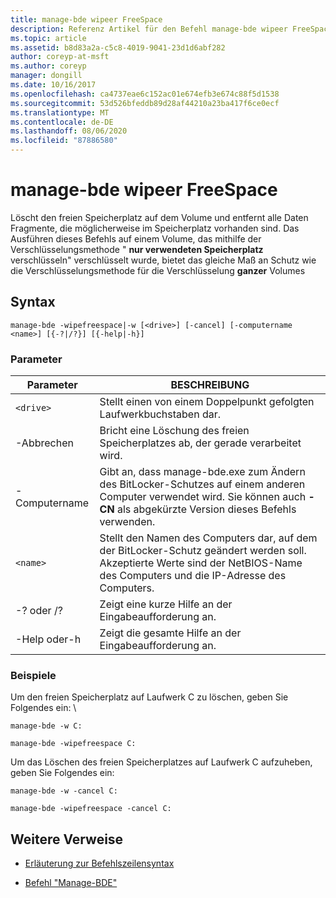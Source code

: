 ```yaml
---
title: manage-bde wipeer FreeSpace
description: Referenz Artikel für den Befehl manage-bde wipeer FreeSpace, mit dem der freie Speicherplatz auf dem Volume gelöscht wird, wodurch alle Daten Fragmente entfernt werden, die möglicherweise im Speicherplatz vorhanden sind.
ms.topic: article
ms.assetid: b8d83a2a-c5c8-4019-9041-23d1d6abf282
author: coreyp-at-msft
ms.author: coreyp
manager: dongill
ms.date: 10/16/2017
ms.openlocfilehash: ca4737eae6c152ac01e674efb3e674c88f5d1538
ms.sourcegitcommit: 53d526bfeddb89d28af44210a23ba417f6ce0ecf
ms.translationtype: MT
ms.contentlocale: de-DE
ms.lasthandoff: 08/06/2020
ms.locfileid: "87886580"
---
```

# <a name="manage-bde-wipefreespace"></a>manage-bde wipeer FreeSpace

Löscht den freien Speicherplatz auf dem Volume und entfernt alle Daten Fragmente, die möglicherweise im Speicherplatz vorhanden sind. Das Ausführen dieses Befehls auf einem Volume, das mithilfe der Verschlüsselungsmethode " **nur verwendeten Speicherplatz** verschlüsseln" verschlüsselt wurde, bietet das gleiche Maß an Schutz wie die Verschlüsselungsmethode für die Verschlüsselung **ganzer** Volumes

## <a name="syntax"></a>Syntax

```
manage-bde -wipefreespace|-w [<drive>] [-cancel] [-computername <name>] [{-?|/?}] [{-help|-h}]
```

### <a name="parameters"></a>Parameter

| Parameter | BESCHREIBUNG |
| --------- | ----------- |
| `<drive>` | Stellt einen von einem Doppelpunkt gefolgten Laufwerkbuchstaben dar. |
| -Abbrechen | Bricht eine Löschung des freien Speicherplatzes ab, der gerade verarbeitet wird. |
| -Computername | Gibt an, dass manage-bde.exe zum Ändern des BitLocker-Schutzes auf einem anderen Computer verwendet wird. Sie können auch **-CN** als abgekürzte Version dieses Befehls verwenden. |
| `<name>` | Stellt den Namen des Computers dar, auf dem der BitLocker-Schutz geändert werden soll. Akzeptierte Werte sind der NetBIOS-Name des Computers und die IP-Adresse des Computers. |
| -? oder /? | Zeigt eine kurze Hilfe an der Eingabeaufforderung an. |
| -Help oder-h | Zeigt die gesamte Hilfe an der Eingabeaufforderung an. |

### <a name="examples"></a>Beispiele

Um den freien Speicherplatz auf Laufwerk C zu löschen, geben Sie Folgendes ein: \

```
manage-bde -w C:
```

```
manage-bde -wipefreespace C:
```

Um das Löschen des freien Speicherplatzes auf Laufwerk C aufzuheben, geben Sie Folgendes ein:

```
manage-bde -w -cancel C:
```

```
manage-bde -wipefreespace -cancel C:
```

## <a name="additional-references"></a>Weitere Verweise

- [Erläuterung zur Befehlszeilensyntax](command-line-syntax-key.md)

- [Befehl "Manage-BDE"](manage-bde.md)
